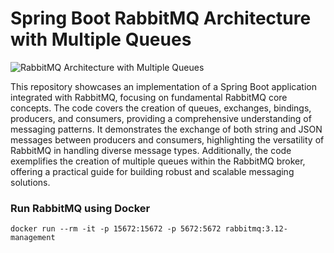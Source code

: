 # Spring Boot RabbitMQ Architecture with Multiple Queues

![RabbitMQ Architecture with Multiple Queues](https://github.com/saputhebeast/spring-boot-rabbitmq/assets/72787452/7e7f6471-748f-4a1e-b305-e2088172bd49)

This repository showcases an implementation of a Spring Boot application integrated with RabbitMQ, focusing on fundamental RabbitMQ core concepts. The code covers the creation of queues, exchanges, bindings, producers, and consumers, providing a comprehensive understanding of messaging patterns. It demonstrates the exchange of both string and JSON messages between producers and consumers, highlighting the versatility of RabbitMQ in handling diverse message types. Additionally, the code exemplifies the creation of multiple queues within the RabbitMQ broker, offering a practical guide for building robust and scalable messaging solutions.

### Run RabbitMQ using Docker
```
docker run --rm -it -p 15672:15672 -p 5672:5672 rabbitmq:3.12-management
```
